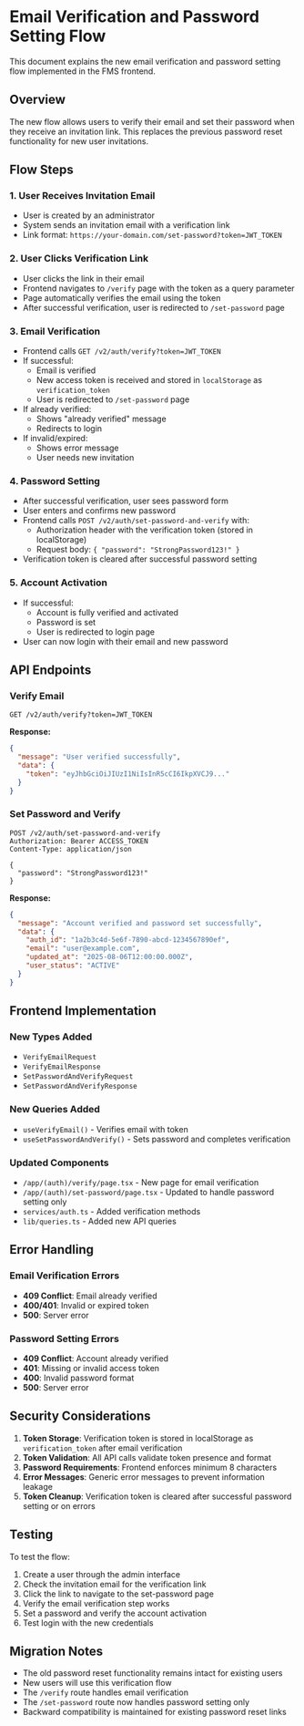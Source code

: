 # Email Verification and Password Setting Flow

This document explains the new email verification and password setting flow implemented in the FMS frontend.

## Overview

The new flow allows users to verify their email and set their password when they receive an invitation link. This replaces the previous password reset functionality for new user invitations.

## Flow Steps

### 1. User Receives Invitation Email
- User is created by an administrator
- System sends an invitation email with a verification link
- Link format: `https://your-domain.com/set-password?token=JWT_TOKEN`

### 2. User Clicks Verification Link
- User clicks the link in their email
- Frontend navigates to `/verify` page with the token as a query parameter
- Page automatically verifies the email using the token
- After successful verification, user is redirected to `/set-password` page

### 3. Email Verification
- Frontend calls `GET /v2/auth/verify?token=JWT_TOKEN`
- If successful:
  - Email is verified
  - New access token is received and stored in `localStorage` as `verification_token`
  - User is redirected to `/set-password` page
- If already verified:
  - Shows "already verified" message
  - Redirects to login
- If invalid/expired:
  - Shows error message
  - User needs new invitation

### 4. Password Setting
- After successful verification, user sees password form
- User enters and confirms new password
- Frontend calls `POST /v2/auth/set-password-and-verify` with:
  - Authorization header with the verification token (stored in localStorage)
  - Request body: `{ "password": "StrongPassword123!" }`
- Verification token is cleared after successful password setting

### 5. Account Activation
- If successful:
  - Account is fully verified and activated
  - Password is set
  - User is redirected to login page
- User can now login with their email and new password

## API Endpoints

### Verify Email
```
GET /v2/auth/verify?token=JWT_TOKEN
```

**Response:**
```json
{
  "message": "User verified successfully",
  "data": {
    "token": "eyJhbGciOiJIUzI1NiIsInR5cCI6IkpXVCJ9..."
  }
}
```

### Set Password and Verify
```
POST /v2/auth/set-password-and-verify
Authorization: Bearer ACCESS_TOKEN
Content-Type: application/json

{
  "password": "StrongPassword123!"
}
```

**Response:**
```json
{
  "message": "Account verified and password set successfully",
  "data": {
    "auth_id": "1a2b3c4d-5e6f-7890-abcd-1234567890ef",
    "email": "user@example.com",
    "updated_at": "2025-08-06T12:00:00.000Z",
    "user_status": "ACTIVE"
  }
}
```

## Frontend Implementation

### New Types Added
- `VerifyEmailRequest`
- `VerifyEmailResponse`
- `SetPasswordAndVerifyRequest`
- `SetPasswordAndVerifyResponse`

### New Queries Added
- `useVerifyEmail()` - Verifies email with token
- `useSetPasswordAndVerify()` - Sets password and completes verification

### Updated Components
- `/app/(auth)/verify/page.tsx` - New page for email verification
- `/app/(auth)/set-password/page.tsx` - Updated to handle password setting only
- `services/auth.ts` - Added verification methods
- `lib/queries.ts` - Added new API queries

## Error Handling

### Email Verification Errors
- **409 Conflict**: Email already verified
- **400/401**: Invalid or expired token
- **500**: Server error

### Password Setting Errors
- **409 Conflict**: Account already verified
- **401**: Missing or invalid access token
- **400**: Invalid password format
- **500**: Server error

## Security Considerations

1. **Token Storage**: Verification token is stored in localStorage as `verification_token` after email verification
2. **Token Validation**: All API calls validate token presence and format
3. **Password Requirements**: Frontend enforces minimum 8 characters
4. **Error Messages**: Generic error messages to prevent information leakage
5. **Token Cleanup**: Verification token is cleared after successful password setting or on errors

## Testing

To test the flow:

1. Create a user through the admin interface
2. Check the invitation email for the verification link
3. Click the link to navigate to the set-password page
4. Verify the email verification step works
5. Set a password and verify the account activation
6. Test login with the new credentials

## Migration Notes

- The old password reset functionality remains intact for existing users
- New users will use this verification flow
- The `/verify` route handles email verification
- The `/set-password` route now handles password setting only
- Backward compatibility is maintained for existing password reset links 